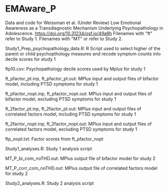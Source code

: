 # EMAware_P
Data and code for Weissman et al. (Under Review) Low Emotional Awareness as a Transdiagnostic Mechanism Underlying Psychopathology in Adolescence. https://doi.org/10.31234/osf.io/49a6h
Filenames with "ft" refer to Study 1.
Filenames with "MT" or refer to Study 2.

Study1_Prep_psychopathology_data.R: 
R Script used to select higher of the parent or child psychopthology measures and recode symptom counts into decile scores for study 1

ftp10.csv:
Psychopathology decile scores used by Mplus for study 1

ft_pfactor_pt.inp, ft_pfactor_pt.out:
MPlus input and output files of bifactor model, including PTSD symptoms for study 1

ft_pfactor_nopt.inp, ft_pfactor_nopt.out:
MPlus input and output files of bifactor model, excluding PTSD symptoms for study 1

ft_2factor_pt.inp, ft_2factor_pt.out:
MPlus input and output files of correlated factors model, including PTSD symptoms for study 1

ft_2factor_nopt.inp, ft_2factor_nopt.out:
MPlus input and output files of correlated factors model, excluding PTSD symptoms for study 1

ftp_nopt.txt:
Factor scores from ft_pfactor_nopt

Study1_analyses.R:
Study 1 analysis script

MT_P_bi_com_noTHD.out:
MPlus output file of bifactor model for study 2

MT_P_corr_com_noTHD.out:
MPlus output file of correlated factors model for study 2

Study2_analyses.R:
Study 2 analysis script
